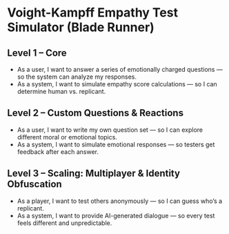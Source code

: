 # Voight-Kampff Empathy Test Simulator (Blade Runner)

## Level 1 – Core
- As a user, I want to answer a series of emotionally charged questions — so the system can analyze my responses.
- As a system, I want to simulate empathy score calculations — so I can determine human vs. replicant.

## Level 2 – Custom Questions & Reactions
- As a user, I want to write my own question set — so I can explore different moral or emotional topics.
- As a system, I want to simulate emotional responses — so testers get feedback after each answer.

## Level 3 – Scaling: Multiplayer & Identity Obfuscation
- As a player, I want to test others anonymously — so I can guess who’s a replicant.
- As a system, I want to provide AI-generated dialogue — so every test feels different and unpredictable.
